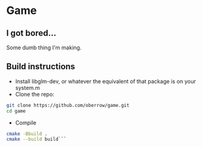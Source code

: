 # Game
## I got bored...
Some dumb thing I'm making.
## Build instructions
- Install libglm-dev, or whatever the equivalent of that package is on your system.m
- Clone the repo:
```sh
git clone https://github.com/oberrow/game.git
cd game
```
- Compile
```sh
cmake -Bbuild .
cmake --build build```